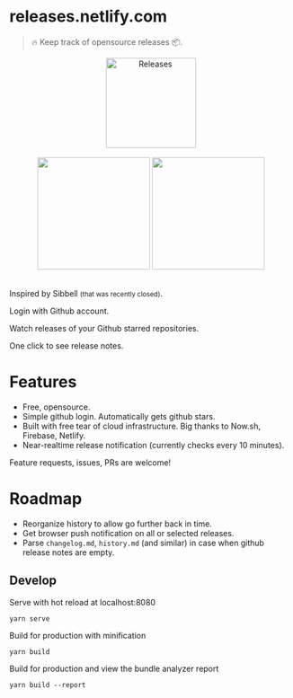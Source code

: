 # releases.netlify.com

> 🔥 Keep track of opensource releases 📦.

<div align="center">
    <img width="160" src="https://releases.netlify.com/static/img/logo1.png" alt="Releases">
    <br>
    <br>
    <img width="200" src="https://releases.netlify.com/static/img/screen/screen1.png">
    <img width="200" src="https://releases.netlify.com/static/img/screen/screen2.png">
    <br>
    <br>
</div>

Inspired by Sibbell <small>(that was recently closed)</small>.

Login with Github account.

Watch releases of your Github starred repositories.

One click to see release notes.

# Features

- Free, opensource.
- Simple github login. Automatically gets github stars.
- Built with free tear of cloud infrastructure. Big thanks to Now.sh, Firebase, Netlify. 
- Near-realtime release notification (currently checks every 10 minutes).

Feature requests, issues, PRs are welcome!

# Roadmap

- Reorganize history to allow go further back in time.
- Get browser push notification on all or selected releases.
- Parse `changelog.md`, `history.md` (and similar) in case when github release notes are empty.

## Develop

Serve with hot reload at localhost:8080

    yarn serve

Build for production with minification

    yarn build

Build for production and view the bundle analyzer report

    yarn build --report
